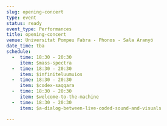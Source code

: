```yaml
---
slug: opening-concert
type: event
status: ready
event_type: Performances
title: opening-concert
venue: Universitat Pompeu Fabra - Phonos - Sala Aranyó
date_time: tba
schedule:
  -  time: 18:30 - 20:30
     item: $mass-spectra
  -  time: 18:30 - 20:30
     item: $infiniteluumuios
  -  time: 18:30 - 20:30
     item: $codex-saqqara
  -  time: 18:30 - 20:30
     item: $welcome-to-the-machine
  -  time: 18:30 - 20:30
     item: $a-dialog-between-live-coded-sound-and-visuals

---
```

